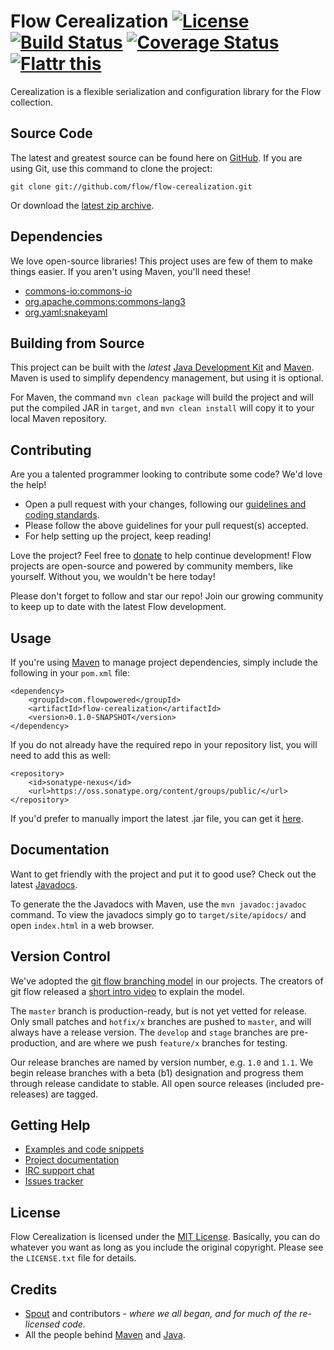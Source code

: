 Flow Cerealization [![License](http://img.shields.io/badge/license-MIT-lightgrey.svg?style=flat)][License] [![Build Status](http://img.shields.io/travis/flow/flow-cerealization/master.svg?style=flat)](https://travis-ci.org/flow/flow-cerealization) [![Coverage Status](http://img.shields.io/coveralls/flow/flow-cerealization/master.svg?style=flat)](https://coveralls.io/r/flow/flow-cerealization) [![Flattr this](http://img.shields.io/badge/flattr-donate-brightgreen.svg?style=flat)][Donate]
==================
Cerealization is a flexible serialization and configuration library for the Flow collection.

## Source Code
The latest and greatest source can be found here on [GitHub][Source]. If you are using Git, use this command to clone the project:

    git clone git://github.com/flow/flow-cerealization.git

Or download the [latest zip archive][Source Download].

## Dependencies
We love open-source libraries! This project uses are few of them to make things easier. If you aren't using Maven, you'll need these!
* [commons-io:commons-io](http://search.maven.org/#search%7Cga%7C1%7Cg%3A%22org.apache.commons%22%20AND%20a%3A%22commons-io%22)
* [org.apache.commons:commons-lang3](http://search.maven.org/#search%7Cgav%7C1%7Cg%3A%22org.apache.commons%22%20AND%20a%3A%22commons-lang3%22)
* [org.yaml:snakeyaml](http://search.maven.org/#search%7Cgav%7C1%7Cg%3A%22org.yaml%22%20AND%20a%3A%22snakeyaml%22)

## Building from Source
This project can be built with the _latest_ [Java Development Kit](http://oracle.com/technetwork/java/javase/downloads) and [Maven](http://maven.apache.org/). Maven is used to simplify dependency management, but using it is optional.

For Maven, the command `mvn clean package` will build the project and will put the compiled JAR in `target`, and `mvn clean install` will copy it to your local Maven repository.

## Contributing
Are you a talented programmer looking to contribute some code? We'd love the help!

* Open a pull request with your changes, following our [guidelines and coding standards](CONTRIBUTING.md).
* Please follow the above guidelines for your pull request(s) accepted.
* For help setting up the project, keep reading!

Love the project? Feel free to [donate] to help continue development! Flow projects are open-source and powered by community members, like yourself. Without you, we wouldn't be here today!

Please don't forget to follow and star our repo! Join our growing community to keep up to date with the latest Flow development.

## Usage
If you're using [Maven](http://maven.apache.org/download.html) to manage project dependencies, simply include the following in your `pom.xml` file:

    <dependency>
        <groupId>com.flowpowered</groupId>
        <artifactId>flow-cerealization</artifactId>
        <version>0.1.0-SNAPSHOT</version>
    </dependency>

If you do not already have the required repo in your repository list, you will need to add this as well:

    <repository>
        <id>sonatype-nexus</id>
        <url>https://oss.sonatype.org/content/groups/public/</url>
    </repository>

If you'd prefer to manually import the latest .jar file, you can get it [here][Download].

## Documentation
Want to get friendly with the project and put it to good use? Check out the latest [Javadocs][Docs].

To generate the the Javadocs with Maven, use the `mvn javadoc:javadoc` command. To view the javadocs simply go to `target/site/apidocs/` and open `index.html` in a web browser.

## Version Control
We've adopted the [git flow branching model](http://nvie.com/posts/a-successful-git-branching-model/) in our projects. The creators of git flow released a [short intro video](http://vimeo.com/16018419) to explain the model.

The `master` branch is production-ready, but is not yet vetted for release. Only small patches and `hotfix/x` branches are pushed to `master`, and will always have a release version. The `develop` and `stage` branches are pre-production, and are where we push `feature/x` branches for testing.

Our release branches are named by version number, e.g. `1.0` and `1.1`. We begin release branches with a beta (b1) designation and progress them through release candidate to stable. All open source releases (included pre-releases) are tagged.

## Getting Help
* [Examples and code snippets](https://github.com/flow/examples/cerealization)
* [Project documentation][Docs]
* [IRC support chat][IRC]
* [Issues tracker][Issues]

## License
Flow Cerealization is licensed under the [MIT License][License]. Basically, you can do whatever you want as long as you include the original copyright. Please see the `LICENSE.txt` file for details.

## Credits
* [Spout](https://spout.org/) and contributors - *where we all began, and for much of the re-licensed code.*
* All the people behind [Maven](http://maven.apache.org/) and [Java](http://www.oracle.com/technetwork/java/index.html).

[Docs]: http://cerealization.flowpowered.com/
[Donate]: https://flattr.com/submit/auto?user_id=spout&url=https://github.com/flow/flow-cerealization&title=Flow+Cerealization&language=Java&tags=github&category=software
[Download]: https://github.com/flow/flow-cerealization/releases
[Homepage]: http://flowpowered.com/
[IRC]: http://kiwiirc.com/client/irc.esper.net/flow
[Issues]: https://github.com/flow/flow-cerealization/issues
[License]: https://tldrlegal.com/license/mit-license
[Source Download]: https://github.com/flow/flow-cerealization/archive/master.zip
[Source]: https://github.com/flow/flow-cerealization
